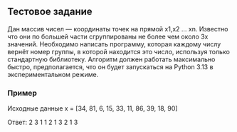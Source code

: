 ## Тестовое задание
Дан массив чисел — координаты точек на прямой x1,x2 … xn. Известно что они по большей
части сгруппированы не более чем около 3х значений. Необходимо написать программу,
которая каждому числу вернёт номер группы, в которой находится это число, используя
только стандартную библиотеку. Алгоритм должен работать максимально быстро,
предполагается, что он будет запускаться на Python 3.13 в экспериментальном режиме.
### Пример
Исходные данные
x = [34, 81, 6, 15, 33, 11, 86, 39, 18, 90]

Ответ: 2 3 1 1 2 1 3 2 1 3
